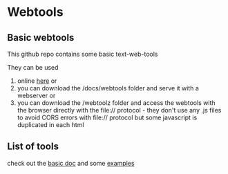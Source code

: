 # Webtools

## Basic webtools

This github repo contains some basic text-web-tools 

They can be used 
1. online [here](https://koenbeek.github.io) or 
2. you can download the /docs/webtools folder and serve it with a webserver or 
3. you can download the /webtoolz folder and access the webtools with the browser directly with the file:// protocol - they don't use any .js files to avoid CORS errors with file:// protocol but some javascript is duplicated in each html

## List of tools

check out the [basic doc](docs/README.md) and some [examples](docs/Examples.md)
